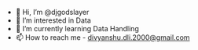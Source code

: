 - 👋 Hi, I’m @djgodslayer
- 👀 I’m interested in Data
- 🌱 I’m currently learning Data Handling
- 📫 How to reach me - divyanshu.dli.2000@gmail.com

<!---
djgodslayer/djgodslayer is a ✨ special ✨ repository because its `README.md` (this file) appears on your GitHub profile.
You can click the Preview link to take a look at your changes.
--->

